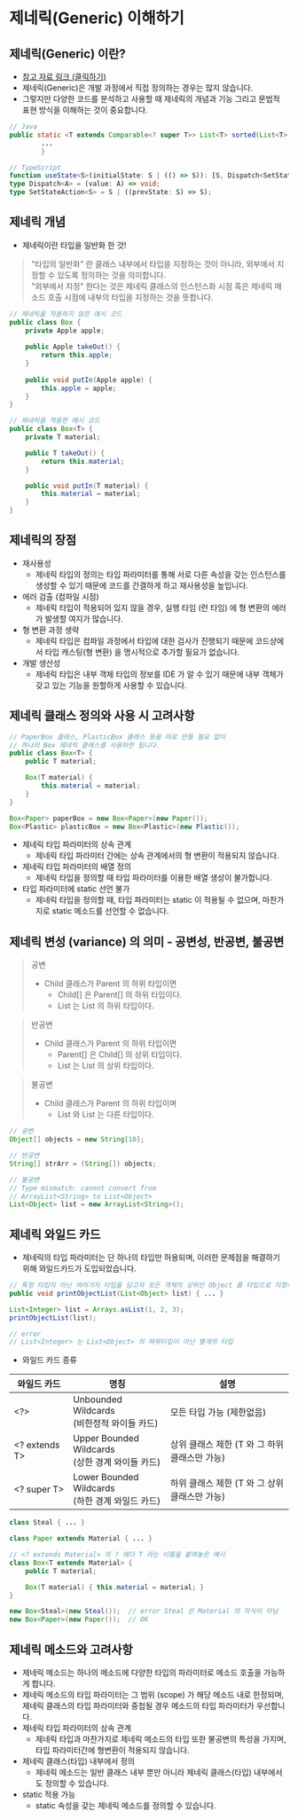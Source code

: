 # 제네릭(Generic) 이해하기

## 제네릭(Generic) 이란?
- [참고 자료 링크 (클릭하기)](https://www.nextree.io/generic-ihaehagi-2)
- 제네릭(Generic)은 개발 과정에서 직접 정의하는 경우는 많지 않습니다.
- 그렇지만 다양한 코드를 분석하고 사용할 때 제네릭의 개념과 기능 그리고 문법적 표현 방식을 이해하는 것이 중요합니다.
```java
// Java
public static <T extends Comparable<? super T>> List<T> sorted(List<T> list) {
        ...
        }
```
```typescript
// TypeScript
function useState<S>(initialState: S | (() => S)): [S, Dispatch<SetStateAction<S>>]
type Dispatch<A> = (value: A) => void;
type SetStateAction<S> = S | ((prevState: S) => S);
```

## 제네릭 개념
- 제네릭이란 타입을 일반화 한 것!
> "타입의 일반화" 란 클래스 내부에서 타입을 지정하는 것이 아니라, 외부에서 지정할 수 있도록 정의하는 것을 의미합니다.  
> "외부에서 지정" 한다는 것은 제네릭 클래스의 인스턴스화 시점 혹은 제네릭 메소드 호출 시점에 내부의 타입을 지정하는 것을 뜻합니다.
```java
// 제네릭을 적용하지 않은 예시 코드
public class Box {
    private Apple apple;
    
    public Apple takeOut() {
        return this.apple;
    }
    
    public void putIn(Apple apple) {
        this.apple = apple;
    }
}
```
```java
// 제네릭을 적용한 예시 코드
public class Box<T> {
    private T material;

    public T takeOut() {
        return this.material;
    }

    public void putIn(T material) {
        this.material = material;
    }
}
```

## 제네릭의 장점
- 재사용성 
  - 제네릭 타입의 정의는 타입 파라미터를 통해 서로 다른 속성을 갖는 인스턴스를 생성할 수 있기 때문에 코드를 간결하게 하고 재사용성을 높입니다.
- 에러 검출 (컴파일 시점)
  - 제네릭 타입이 적용되어 있지 않을 경우, 실행 타임 (런 타임) 에 형 변환의 에러가 발생할 여지가 많습니다.
- 형 변환 과정 생략 
  - 제네릭 타입은 컴파일 과정에서 타입에 대한 검사가 진행되기 때문에 코드상에서 타입 캐스팅(형 변환) 을 명시적으로 추가할 필요가 없습니다.
- 개발 생산성 
  - 제네릭 타입은 내부 객체 타입의 정보를 IDE 가 알 수 있기 때문에 내부 객체가 갖고 있는 기능을 원할하게 사용할 수 있습니다.

## 제네릭 클래스 정의와 사용 시 고려사항

```java
// PaperBox 클래스, PlasticBox 클래스 등을 따로 만들 필요 없이
// 하나의 Box 제네릭 클래스를 사용하면 됩니다.
public class Box<T> {
    public T material;

    Box(T material) {
        this.material = material;
    }
}

Box<Paper> paperBox = new Box<Paper>(new Paper());
Box<Plastic> plasticBox = new Box<Plastic>(new Plastic());
```
- 제네릭 타입 파라미터의 상속 관계
  - 제네릭 타입 파라미터 간에는 상속 관계에서의 형 변환이 적용되지 않습니다.
- 제네릭 타입 파라미터의 배열 정의 
  - 제네릭 타입을 정의할 때 타입 파라미터를 이용한 배열 생성이 불가합니다.
- 타입 파라미터에 static 선언 불가 
  - 제네릭 타입을 정의할 때, 타입 파라미터는 static 이 적용될 수 없으며, 마찬가지로 static 메소드를 선언할 수 없습니다.

## 제네릭 변성 (variance) 의 의미 - 공변성, 반공변, 불공변
> 공변 
> - Child 클래스가 Parent 의 하위 타입이면
>   - Child[] 은 Parent[] 의 하위 타입이다.
>   - List<Child> 는 List<Parent> 의 하위 타입이다.

> 반공변
> - Child 클래스가 Parent 의 하위 타입이면
>   - Parent[] 은 Child[] 의 상위 타입이다.
>   - List<Parent> 는 List<Child> 의 상위 타입이다.

> 불공변
> - Child 클래스가 Parent 의 하위 타입이며
>   - List<Parent> 와 List<Child> 는 다른 타입이다.

```java
// 공변
Object[] objects = new String[10];

// 반공변
String[] strArr = (String[]) objects;

// 불공변
// Type mismatch: cannot convert from
// ArrayList<String> to List<Object>
List<Object> list = new ArrayList<String>();
```

## 제네릭 와일드 카드
- 제네릭의 타입 파라미터는 단 하나의 타입만 허용되며, 이러한 문제점을 해결하기 위해 와일드카드가 도입되었습니다.
```java
// 특정 타입이 아닌 여러가지 타입을 담고자 모든 객체의 상위인 Object 를 타입으로 지정하였으나...
public void printObjectList(List<Object> list) { ... }

List<Integer> list = Arrays.asList(1, 2, 3);
printObjectList(list);

// error
// List<Integer> 는 List<Object> 의 하위타입이 아닌 별개의 타입
```
- 와일드 카드 종류

| 와일드 카드        | 명칭                                         | 설명                           |
|---------------|--------------------------------------------|------------------------------|
| <?>           | Unbounded Wildcards<br/>(비한정적 와이들 카드)      | 모든 타입 가능 (제한없음)              |
| <? extends T> | Upper Bounded Wildcards<br/>(상한 경계 와이들 카드) | 상위 클래스 제한 (T 와 그 하위 클래스만 가능) |
| <? super T>   | Lower Bounded Wildcards<br/>(하한 경계 와일드 카드) | 하위 클래스 제한 (T 와 그 상위 클래스만 가능) |

```java
class Steal { ... }

class Paper extends Material { ... }

// <? extends Material> 의 ? 에다 T 라는 이름을 붙여놓은 예시
class Box<T extends Material> {
    public T material;

    Box(T material) { this.material = material; }
}

new Box<Steal>(new Steal());  // error Steal 은 Material 의 자식이 아님
new Box<Paper>(new Paper());  // OK
```

## 제네릭 메소드와 고려사항
- 제네릭 메소드는 하나의 메소드에 다양한 타입의 파라미터로 메소드 호출을 가능하게 합니다.
- 제네릭 메소드의 타입 파라미터는 그 범위 (scope) 가 해당 메소드 내로 한정되며, 제네릭 클래스의 타입 파라미터와 중첩될 경우 메소드의 타입 파라미터가 우선합니다.
- 제네릭 타입 파라미터의 상속 관계
  - 제네릭 타입과 마찬가지로 제네릭 메소드의 타입 또한 불공변의 특성을 가지며, 타입 파라미터간에 형변환이 적용되지 않습니다.
- 제네릭 클래스(타입) 내부에서 정의
  - 제네릭 메소드는 일반 클래스 내부 뿐만 아니라 제네릭 클래스(타입) 내부에서도 정의할 수 있습니다.
- static 적용 가능
  - static 속성을 갖는 제네릭 메소드를 정의할 수 있습니다.
